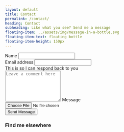 ```yaml
---
layout: default
title: Contact
permalink: /contact/
heading: Contact
subheading: Like what you see? Send me a message
floating-item: ../assets/img/message-in-a-bottle.svg
floating-item-text: floating bottle
floating-item-height: 150px
---
```

<!--------------------- CONTACT FORM ----------------------->
<form class="contact-form my-5" name="contact" data-netlify="true"> 
  <div class="row g-2">
    <div class="col mb-3">
      <label class="form-label">Name</label>
      <input type="name" class="form-control">
    </div>
    <div class="col mb-3">
      <label class="form-label">Email address</label>
      <input type="email" class="form-control" aria-describedby="emailHelp">
      <div id="emailHelp" class="form-text">This is so I can respond back to you</div>
    </div>
  </div>
  <div class="form-floating mb-3">
    <textarea class="form-control" placeholder="Leave a comment here" id="messageTextarea" style="height: 100px"></textarea>
    <label for="messageTextarea">Message</label>
  </div>
  <div class="mb-3">
    <input type="file" class="form-control" >
  </div>
  <button type="submit" class="btn btn-light">Send Message</button>
</form>

<!--------------------- OTHER SOCIAL ----------------------->
<h3 class="text-center mb-2">Find me elsewhere </h3>
<div class="row mx-auto mb-5 icons">
  <div class="col-sm text-center">
    <a href="https://www.linkedin.com/in/jonathan-southern-772b4b135/" target="_blank"> 
      <i class="fab fa-linkedin-in"></i>
    </a>
  </div>
  <div class="col-sm text-center">
    <a href="https://stackoverflow.com/users/11380925/jonathan-s" target="_blank"> 
      <i class="fab fa-stack-overflow"></i>
    </a>
  </div>
  <div class="col-sm text-center">
    <a href="https://github.com/JonathanSouthern" target="_blank"> 
      <i class="fab fa-github"></i>
    </a>
  </div>
</div>
